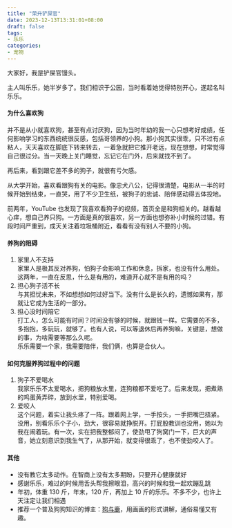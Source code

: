 ```yaml
---
title: "荣升铲屎官"
date: 2023-12-13T13:31:01+08:00
draft: false
tags:
- 乐乐
categories:
- 宠物
---
```


大家好，我是铲屎官馒头。

主人叫乐乐，她半岁多了。我们相识于公园，当时看着她觉得特别开心，遂起名叫乐乐。
#### 为什么喜欢狗
并不是从小就喜欢狗，甚至有点讨厌狗，因为当时年幼的我一心只想考好成绩，任何影响学习的东西统统很反感，包括哥领养的小狗。那小狗其实很乖，只不过有点粘人，天天喜欢在脚底下转来转去，一着急就把它推开老远，现在想想，时常觉得自己很过分。当一天晚上关门睡觉，忘记它在门外，后来就找不到了。

再后来，看到跟它差不多的狗子，就很有亏欠感。

从大学开始，喜欢看跟狗有关的电影。像忠犬八公，记得很清楚，电影从一半的时候开始到结束，一直哭，用了不少卫生纸，被狗子的忠诚、陪伴感动得五体投地。

前两年，YouTube 也发现了我喜欢看狗子的视频，首页全是和狗相关的。越看越心痒，想自己养只狗。一方面是真的很喜欢，另一方面也想弥补小时候的过错。有段时间严重到，成天关注着垃圾桶附近，看看有没有别人不要的小狗。
#### 养狗的阻碍
1. 家里人不支持  
家里人是极其反对养狗，怕狗子会影响工作和休息，拆家，也没有什么用处。这两年，一直在反思，什么是有用的，难道开心就不是有用的吗？
2. 担心狗子活不长  
与其担忧未来，不如想想如何过好当下。没有什么是长久的，遗憾如果有，那就让它成为生活的一部分。
3. 担心没时间陪它  
打工人，怎么可能有时间？时间没有够的时候，就跟钱一样。它需要的不多，多抱抱，多玩玩，就够了。也有人说，可以等退休后再养狗嘛，关键是，想做的事，为啥需要等那么久呢。  
乐乐需要一个家，我需要陪伴，我们俩，也算是合伙人。
#### 如何克服养狗过程中的问题
1. 狗子不爱喝水  
我家乐乐不太爱喝水，把狗粮放水里，连狗粮都不爱吃了。后来发现，把煮熟的鸡蛋黄弄碎，放到水里，特别爱喝。
2. 爱咬人  
这个问题，着实让我头疼了一阵。跟着网上学，一手按头，一手把嘴巴捂紧。没用，别看乐乐个子小，劲大，很容易就挣脱开。打屁股教训也没用，她以为我在闹着玩。有一次，实在把我整郁闷了，使劲甩了狗窝门一下，巨大的声音，她立刻意识到我生气了，从那开始，就变得很乖了，也不使劲咬人了。
#### 其他
* 没有教它太多动作。在智商上没有太多期盼，只要开心健康就好
* 感谢乐乐，难过的时候用舌头帮我擦眼泪，高兴的时候和我一起欢蹦乱跳
* 年初，体重 130 斤，年末，120 斤，再加上 10 斤的乐乐。不多不少，也许上天注定让我们相遇
* 推荐一个普及狗狗知识的博主：[狗与鹿](https://www.youtube.com/@mydeerdog)，用画画的形式讲解，通俗易懂又有趣。
